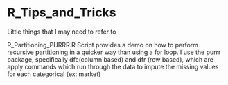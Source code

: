 # R_Tips_and_Tricks
Little things that I may need to refer to

R_Partitioning_PURRR.R
Script provides a demo on how to perform recursive partitioning in a quicker way than using a for loop.
I use the purrr package, specifically dfc(column based) and dfr (row based), which are apply commands which run through
the data to impute the missing values for each categorical (ex: market)
